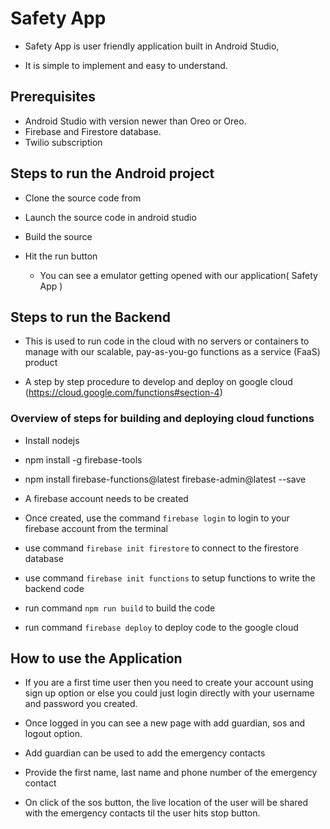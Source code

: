 ﻿# Safety App

* Safety App is user friendly application built in Android Studio,

* It is simple to implement and easy to understand.

## Prerequisites

* Android Studio with version newer than Oreo or Oreo.
* Firebase and Firestore database.
* Twilio subscription

## Steps to run the Android project

* Clone the source code from

* Launch the source code in android studio

* Build the source

* Hit the run button
  * You can see a emulator getting opened with our application( Safety App )

## Steps to run the Backend

* This is used to run code in the cloud with no servers or containers to manage with our scalable, pay-as-you-go functions as a service (FaaS) product

* A step by step procedure to develop and deploy on google cloud (<https://cloud.google.com/functions#section-4>)

### Overview of steps for building and deploying cloud functions

* Install nodejs

* npm install -g firebase-tools

* npm install firebase-functions@latest firebase-admin@latest --save

* A firebase account needs to be created

* Once created, use the command ```firebase login``` to login to your firebase account from the terminal

* use command ```firebase init firestore``` to connect to the firestore database

* use command ```firebase init functions``` to setup functions to write the backend code

* run command ```npm run build``` to build the code

* run command ```firebase deploy``` to deploy code to the google cloud

## How to use the Application

* If you are a first time user then you need to create your account using sign up option or else you could just login directly with your username and password you created.

* Once logged in you can see a new page with add guardian, sos and logout option.

* Add guardian can be used to add the emergency contacts

* Provide the first name, last name and phone number of the emergency contact

* On click of the sos button, the live location of the user will be shared with the emergency contacts til the user hits stop button.
